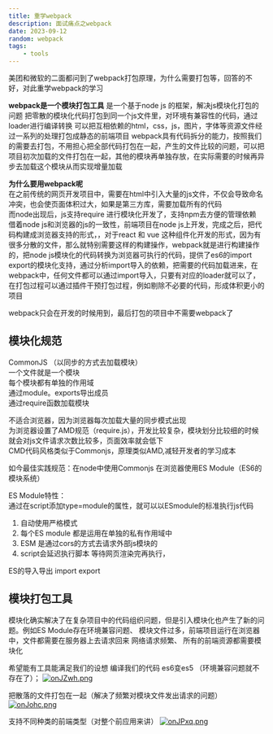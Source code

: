 ```yaml
---
title: 重学webpack
description: 面试痛点之webpack
date: 2023-09-12
random: webpack
tags:
    - tools
---
```


美团和微软的二面都问到了webpack打包原理，为什么需要打包等，回答的不好，对此重学webpack的学习

**webpack是一个模块打包工具**  是一个基于node js 的框架，解决js模块化打包的问题
把零散的模块化代码打包到同一个js文件里，对环境有兼容性的代码，通过loader进行编译转换
可以把互相依赖的html，css，js，图片，字体等资源文件经过一系列的处理打包成静态的前端项目
webpack具有代码拆分的能力，按照我们的需要去打包，不用担心把全部代码打包在一起，产生的文件比较的问题，可以把项目初次加载的文件打包在一起，其他的模块再单独存放，在实际需要的时候再异步去加载这个模块从而实现增量加载

**为什么要用webpack呢**  
在之前传统的网页开发项目中，需要在html中引入大量的js文件，不仅会导致命名冲突，也会使页面体积过大，如果是第三方库，需要加载所有的代码  
而node出现后，js支持require 进行模块化开发了，支持npm去方便的管理依赖
借着node js和浏览器的js的一致性，前端项目在node js上开发，完成之后，把代码构建成浏览器支持的形式，，对于react 和 vue 这种组件化开发的形式，因为有很多分散的文件，那么就特别需要这样的构建操作，webpack就是进行构建操作的，把node js模块化的代码转换为浏览器可执行的代码，提供了es6的import export的模块化支持，通过分析import导入的依赖，把需要的代码加载进来，在webpack中，任何文件都可以通过import导入，只要有对应的loader就可以了，在打包过程可以通过插件干预打包过程，例如剔除不必要的代码，形成体积更小的项目

webpack只会在开发的时候用到，最后打包的项目中不需要webpack了

## 模块化规范
CommonJS （以同步的方式去加载模块）  
一个文件就是一个模块  
每个模块都有单独的作用域  
通过module。exports导出成员  
通过require函数加载模块  

不适合浏览器，因为浏览器每次加载大量的同步模式出现  
为浏览器设置了AMD规范（require.js），开发比较复杂，模块划分比较细的时候就会对js文件请求次数比较多，页面效率就会低下  
CMD代码风格类似于Commonjs，原理类似AMD,减轻开发者的学习成本  

如今最佳实践规范：在node中使用Commonjs  在浏览器使用ES Module（ES6的模块系统）  

ES Module特性：  
通过在script添加type=module的属性，就可以以ESmodule的标准执行js代码
 1. 自动使用严格模式
 2. 每个ES module 都是运用在单独的私有作用域中
 3. ESM 是通过cors的方式去请求外部js模块的
 4. script会延迟执行脚本 等待网页渲染完再执行，

ES的导入导出
import  export



## 模块打包工具
模块化确实解决了在复杂项目中的代码组织问题，但是引入模块化也产生了新的问题。例如ES Module存在环境兼容问题、 模块文件过多，前端项目运行在浏览器中，文件都需要在服务器上去请求回来  网络请求频繁、 所有的前端资源都需要模块化

希望能有工具能满足我们的设想
编译我们的代码  es6变es5 （环境兼容问题就不存在了）；
[![onJZwh.png](https://www.helloimg.com/images/2023/09/13/onJZwh.png)](https://www.helloimg.com/image/onJZwh)

把散落的文件打包在一起（解决了频繁对模块文件发出请求的问题）
[![onJohc.png](https://www.helloimg.com/images/2023/09/13/onJohc.png)](https://www.helloimg.com/image/onJohc)

支持不同种类的前端类型（对整个前应用来讲）
[![onJPxq.png](https://www.helloimg.com/images/2023/09/13/onJPxq.png)](https://www.helloimg.com/image/onJPxq)

